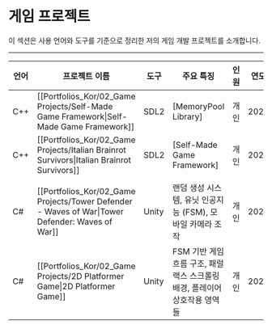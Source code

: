 # **게임 프로젝트**

이 섹션은 사용 언어와 도구를 기준으로 정리한 저의 게임 개발 프로젝트를 소개합니다.

---

| **언어** | **프로젝트 이름**                                                                                     | **도구** | **주요 특징**                                    | **인원** | **연도** |
| ------ | ----------------------------------------------------------------------------------------------- | ------ | -------------------------------------------- | ------ | ------ |
| C++    | [[Portfolios_Kor/02_Game Projects/Self-Made Game Framework\|Self-Made Game Framework]]          | SDL2   | [MemoryPool Library]                         | 개인     | 2024   |
| C++    | [[Portfolios_Kor/02_Game Projects/Italian Brainrot Survivors\|Italian Brainrot Survivors]]      | SDL2   | [Self-Made Game Framework]                   | 개인     | 2025   |
|        |                                                                                                 |        |                                              |        |        |
| C#     | [[Portfolios_Kor/02_Game Projects/Tower Defender - Waves of War\|Tower Defender: Waves of War]] | Unity  | 랜덤 생성 시스템, 유닛 인공지능 (FSM), 모바일 카메라 조작         | 개인     | 2023   |
| C#     | [[Portfolios_Kor/02_Game Projects/2D Platformer Game\|2D Platformer Game]]                      | Unity  | FSM 기반 게임 흐름 구조, 패럴랙스 스크롤링 배경, 플레이어 상호작용 영역들 | 개인     | 2023   |
